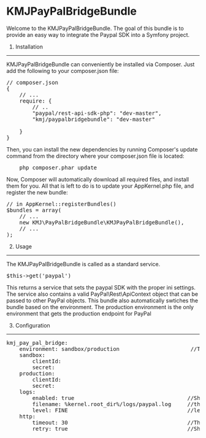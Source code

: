 KMJPayPalBridgeBundle
================================


Welcome to the KMJPayPalBridgeBundle. The goal of this bundle is to provide an easy way to integrate the Paypal SDK into a Symfony project.


1) Installation
----------------------------------

KMJPayPalBridgeBundle can conveniently be installed via Composer. Just add the following to your composer.json file:

<pre>
// composer.json
{
    // ...
    require: {
        // ..
        "paypal/rest-api-sdk-php": "dev-master",
        "kmj/paypalbridgebundle": "dev-master"

    }
}
</pre>


Then, you can install the new dependencies by running Composer's update command from the directory where your composer.json file is located:

<pre>
    php composer.phar update
</pre>


Now, Composer will automatically download all required files, and install them for you. All that is left to do is to update your AppKernel.php file, and register the new bundle:

<pre>
// in AppKernel::registerBundles()
$bundles = array(
    // ...
    new KMJ\PayPalBridgeBundle\KMJPayPalBridgeBundle(),
    // ...
);
</pre>



2) Usage
----------------------------------

The KMJPayPalBridgeBundle is called as a standard service.

<pre>
$this->get('paypal')
</pre>

This returns a service that sets the paypal SDK with the proper ini settings. 
The service also contains a valid PayPal\Rest\ApiContext object that can be passed to other PayPal objects.
This bundle also automatically swtiches the bundle based on the environment. The production environment is the only environment that gets the production endpoint for PayPal


3) Configuration
----------------------------------
<pre>
kmj_pay_pal_bridge:
    environment: sandbox/production                      //The environment to make the calls to
    sandbox:
        clientId:                                           //Client Id provided from developer.paypal.com
        secret:                                             //Client Secret provided from developer.paypal.com
    production:
        clientId:                                           //Client Id provided from developer.paypal.com
        secret:                                             //Client Secret provided from developer.paypal.com
    logs:
        enabled: true                                   //Should logs be used
        filename: %kernel.root_dir%/logs/paypal.log     //the location for the log file
        level: FINE                                     //level of log reporting
    http:
        timeout: 30                                     //The http timeout before an error is generated
        retry: true                                     //Should the request be tried again if timeout is reached
</pre>
